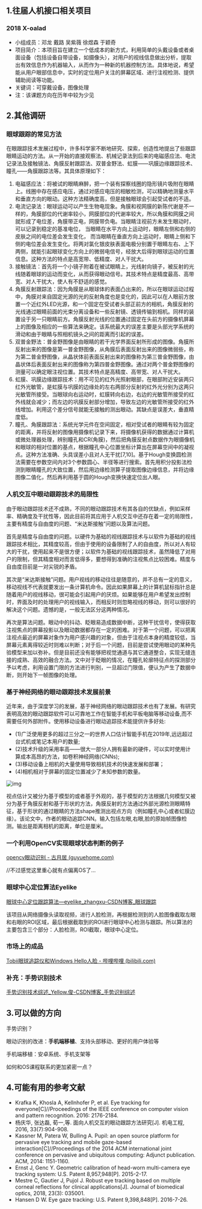 ## 1.往届人机接口相关项目

### 2018 X-oalad

- 小组成员：邓龙 戴路 吴紫薇 徐煜森 于颖奇
- 项目简介：本项目旨在建立一个低成本的新方式，利用简单的头戴设备或者桌面设备（包括设备自带设备，如摄像头），对用户的视线信息做出分析，提取出有效信息作为机器输入，从而作为一种新的机器控制方法。具体地说，希望能从用户眼部信息中，实时的定位用户关注的屏幕区域、进行注视检测、提供辅助阅读等功能。
- 关键词：可穿戴设备，图像处理
- 注：该课题方向在历年中较为少见



## 2.其他调研

### 眼球跟踪的常见方法

在眼跟踪技术发展过程中，许多科学家不断地研究、探索，创造性地提出了些跟踪眼睛运动的方法。从一开始的直接观察法、机械记录法到后来的电磁感应法、电流记录法及接触镜法、角膜反射跟踪法、双普金野法、虹膜——巩膜边缘跟踪技术、瞳孔——角膜跟踪法等。其具体原理如下：

1. 电磁感应法：将被试的眼睛麻醉，把一个装有探察线圈的隐形镜片吸附在眼睛上。线圈中存在感应电压，通过对感应电压的相敏检测，可以精确地测量水平和垂直方向的眼动。这种方法精确度高，但是接触眼球会引起受试者的不适。
2. 电流记录法：眼球运动可以产生生物电现象。角膜和视网膜的新陈代谢是不一样的，角膜部位的代谢率较小，网膜部位的代谢率较大，所以角膜和网膜之间就形成了电位差，角膜带正电，网膜带负电。当眼睛注视前方未发生眼动时，可以记录到稳定的基准电位， 当眼睛在水平方向上运动时，眼睛左侧和右侧的皮肤之间的电位差会发生变化， 而当眼睛在垂直方向上运动时，眼睛上侧和下侧的电位差会发生变化。将两对氯化银皮肤表面电极分别置于眼睛左右、上下两侧，就能引起眼球变化方向上的微弱电信号，经放大后得到眼球运动的位置信息。这种方法的特点是高宽带、低精度、对人干扰大。
3. 接触镜法：首先将一个小镜子附着在被试眼睛上，光线射向镜子，被反射的光线随着眼球的运动而变化，从而获得眼动信号。其技术特点是精度最高、高带宽、对人干扰大，使人有不舒适的感觉。
4. 角膜反射跟踪法：因为角膜是从眼球体的表面凸出来的，所以在眼球运动过程中，角膜对来自固定光源的光的反射角度也是变化的，因此可以在人眼前方放置一个近红外LED光源，和一个固定在受试者头部正前方的相机，角膜反射的光线通过眼睛前面的光束分离设备和一些反射镜、透镜传输到相机。同样的装置设于另一只眼睛前方。角膜反射光线的位置通过固定在头前方的摄像机屏幕上的图像及相应的一些算法来确定。该系统最大的误差主要是头部光学系统的滑动和由于眼睛与照相机镜头之间的距离而引起的误差。
5. 双普金野法：普金野图像是由眼睛的若干光学界面反射所形成的图像。角膜所反射出来的图像是第一普金野图像，从角膜后表面反射出来的图像微弱些，称为第二普金野图像，从晶状体前表面反射出来的图像称为第三普金野图像，由晶状体后表面反射出来的图像称为第四普金野图像。通过对两个普金野图像的测量可以确定眼注视位置。其技术特点是高精度、高带宽、对人干扰大。
6. 虹膜、巩膜边缘跟踪技术：用不可见的红外光照射眼部，在眼部附近安装两只红外光敏管，是虹膜与巩膜的边缘处的左右两部分反射的红外光分别为这两只光敏管所接受。当眼球向右运动时，虹膜转向右边，右边的光敏管所接受的红外线就会减少；而左边的巩膜反射部分增加，导致左边的光敏管所接受的红外线增加。利用这个差分信号就能无接触的测出眼动。其缺点是误差大，垂直精度低。
7. 瞳孔、角膜跟踪法：系统光学元件在空间固定，相对受试者的眼睛有较为固定的距离，并将反射的图像用摄像机记录下来，将摄像机获得的数据通过计算机或微处理器处理，辨别瞳孔和CR(角膜)，然后把角膜反射点数据作为眼摄像机和眼球的相对位置的基点，根据瞳孔中心位置坐标计算出在屏幕空间中的凝视点。这种方法准确、头具误差小且对人无干扰[7,10]。基于Hough变换圆检测法需要在参数空间内对3个参数圆心、半径等进行搜索。首先用积分投影法检测到眼睛瞳孔的大致位置，然后用边缘检测算子提取图像边缘信息，并将边缘图像二值化，然后再利用基于圆的Hough变换快速定位出人眼。



### **人机交互中眼动跟踪技术的局限性**

由于眼动跟踪技术还不成熟，不同的眼动跟踪技术有其各自的优缺点，例如采样率、精确度及干扰性等，因此目前将其应用于人机交互中还存在着一定的局限性，主要有精度与自由度的问题、“米达斯接触”问题以及算法问题。

首先是精度与自由度的问题。以硬件为基础的视线跟踪技术与以软件为基础的视线跟踪技术相比，其精度较高，但由于使用的设备限制了人的自由度，所以对人有较大的干扰，使用起来不是很方便；以软件为基础的视线跟踪技术，虽然降低了对用户的限制，但其精度相对而言低得多，要想得到准确的注视焦点比较困难。精度与自由度目前是一对尖锐的矛盾。

其次是“米达斯接触”问题。用户视线的移动往往是随意的，并不总有一定的意义，移动视线不代表就要发出一条计算机命令。因此如果屏幕上的计算机鼠标指针总是随着用户的视线移动，很可能会引起用户的厌烦。如果能够在用户希望发出控制时，界面及时的处理用户的视线输入，而相反时则忽略视线的移动，则可以很好的解决这个问题。遗憾的是，一般无法区分这两种情况。

再次是算法问题。眼动中的抖动、眨眼易造成数据中断，这种干扰信号，使得获取注视焦点的屏幕投影以及眼动数据都存在一定的困难。对于第一个问题，可以把离注视点最近的屏幕对象作为用户感兴趣的对象，但由于注视点本身的精度较低，当屏幕元素离得较近时则难以判断；对于后一个问题，目前是尝试使用眼动的某种先验模型来加以弥补。但是目前还没有能够把视觉通道与其它通道整合，实现无缝连接的成熟、高效的融合方法。文中对于眨眼的情况，在瞳孔轮廓特征点的探测部分予以考虑，利用设置门限的方法进行判别，一旦超过门限值，便认为产生了数据中断，则开始下一帧图像的处理。



### **基于神经网络的眼动跟踪技术发展前景**

近年来，由于深度学习的发展，基于神经网络的眼动跟踪技术也有了发展。有研究表明高效的眼动跟踪软件可以可靠地工作在智能手机和平板电脑等移动设备,而不需要任何外部附件。使用移动设备进行眼动追踪技术能提供许多好处:

- (1)广泛使用更多的超过三分之一的世界人口估计智能手机在2019年,远远超过台式机或笔记本用户的数量;
- (2)技术升级的采用率高——很大一部分人拥有最新的硬件，可以实时使用计算成本高昂的方法，如卷积神经网络(CNNs);
- (3)移动设备上相机的大量使用导致相机技术的快速发展和部署；
- (4)相机相对于屏幕的固定位置减少了未知参数的数量。

![img](C:\Users\Huawei\Desktop\OS相关调研\pictures\eyetracking_1.png)

视点估计又被分为基于模型的或者基于外观的，基于模型的方法根据几何模型又被分为基于角膜反射和基于形状的方法，角膜反射的方法通过外部光源检测眼睛特征，基于形状的通过眼睛的方法shape推测出视点方向（例如瞳孔中心或者虹膜边缘）。该论文中，作者的眼动追踪CNN。输入包括左眼,右眼,脸的原始帧图像检测。输出是距离相机的距离，单位是厘米。



### 一个利用OpenCV实现眼球状态判断的例子

[opencv眼动识别 - 古月居 (guyuehome.com)](https://guyuehome.com/34298)

//不过感觉这里重心就有点偏离OS了...



### 眼球中心定位算法Eyelike

[眼球中心定位跟踪算法—eyelike_zhangxu-CSDN博客_眼球跟踪](https://blog.csdn.net/chaipp0607/article/details/79935302)

该项目从网络摄像头读取视频，进行人脸检测，再根据检测到的人脸图像截取左眼和右眼的ROI区域，最后根据截取到的ROI进行眼球中心检测与跟踪。所以算法的主要包含三个部分：人脸检测，ROI截取，眼球中心定位。



### 市场上的成品

[Tobii眼球追踪仪和Windows Hello人脸 - 哔哩哔哩 (bilibili.com)](https://www.bilibili.com/read/cv7592036/)



### 补充：手势识别技术

[手势识别技术综述_Yellow.俊-CSDN博客_手势识别综述](https://blog.csdn.net/qq_39033834/article/details/92096496)



## 3.可以做的方向

手势识别？

眼动识别的改进：**手机端移植**、支持头部移动、更好的用户体验等

手机端移植：安卓系统、手机支架等

如何和OS课程联系的更加紧密一点？





## 4.可能有用的参考文献

- Krafka K, Khosla A, Kellnhofer P, et al. Eye tracking for everyone[C]//Proceedings of the IEEE conference on computer vision and pattern recognition. 2016: 2176-2184.
- 杨庆华, 张达磊, 荀一,等. 面向人机交互的眼动跟踪方法研究[J]. 机电工程, 2016, 33(7):904-908.
- Kassner M, Patera W, Bulling A. Pupil: an open source platform for pervasive eye tracking and mobile gaze-based interaction[C]//Proceedings of the 2014 ACM international joint conference on pervasive and ubiquitous computing: Adjunct publication. ACM, 2014: 1151-1160.
- Ernst J, Genc Y. Geometric calibration of head-worn multi-camera eye tracking system: U.S. Patent 8,957,948[P]. 2015-2-17.
- Mestre C, Gautier J, Pujol J. Robust eye tracking based on multiple corneal reflections for clinical applications[J]. Journal of biomedical optics, 2018, 23(3): 035001.
- Hansen D W. Eye gaze tracking: U.S. Patent 9,398,848[P]. 2016-7-26.